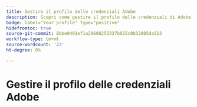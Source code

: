 ```yaml
---
title: Gestire il profilo delle credenziali Adobe
description: Scopri come gestire il profilo delle credenziali di Adobe.
badge: label="Your profile" type="positive"
hidefromtoc: true
source-git-commit: 8bbe0401ef1a29608255337b055c0b32005da513
workflow-type: tm+mt
source-wordcount: '23'
ht-degree: 0%

---
```



# Gestire il profilo delle credenziali Adobe

